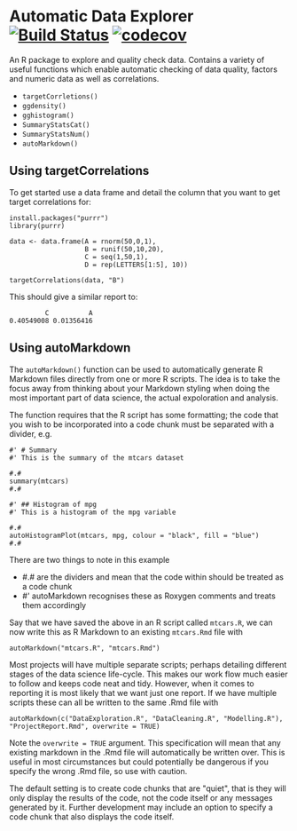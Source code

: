# Automatic Data Explorer  [![Build Status](https://travis-ci.org/elastacloud/automatic-data-explorer.svg?branch=master)](https://travis-ci.org/elastacloud/automatic-data-explorer)  [![codecov](https://codecov.io/gh/elastacloud/automatic-data-explorer/branch/master/graph/badge.svg)](https://codecov.io/gh/elastacloud/automatic-data-explorer)

An R package to explore and quality check data. Contains a variety of useful functions which enable automatic checking of data quality, factors and numeric data as well as correlations.

- `targetCorrletions()`
- `ggdensity()`
- `gghistogram()`
- `SummaryStatsCat()`
- `SummaryStatsNum()`
- `autoMarkdown()`

## Using targetCorrelations

To get started use a data frame and detail the column that you want to get target correlations for:

    install.packages("purrr")
    library(purrr)

    data <- data.frame(A = rnorm(50,0,1),
                       B = runif(50,10,20),
                       C = seq(1,50,1),
                       D = rep(LETTERS[1:5], 10))

    targetCorrelations(data, "B")

This should give a similar report to:

             C          A 
    0.40549008 0.01356416 

## Using autoMarkdown

The `autoMarkdown()` function can be used to automatically generate R Markdown files directly from one or more
R scripts. The idea is to take the focus away from thinking about your Markdown styling when doing the
most important part of data science, the actual expoloration and analysis.

The function requires that the R script has some formatting; the code that you wish to be incorporated into a
code chunk must be separated with a divider, e.g.

    #' # Summary
    #' This is the summary of the mtcars dataset
    
    #.#
    summary(mtcars)
    #.#
    
    #' ## Histogram of mpg
    #' This is a histogram of the mpg variable
    
    #.#
    autoHistogramPlot(mtcars, mpg, colour = "black", fill = "blue")
    #.#
    
There are two things to note in this example
- #.# are the dividers and mean that the code within should be treated as a code chunk
- #' autoMarkdown recognises these as Roxygen comments and treats them accordingly

Say that we have saved the above in an R script called `mtcars.R`, we can now write this as R Markdown to an existing
`mtcars.Rmd` file with 

    autoMarkdown("mtcars.R", "mtcars.Rmd")
    
Most projects will have multiple separate scripts; perhaps detailing different stages of the data science life-cycle.
This makes our work flow much easier to follow and keeps code neat and tidy. However, when it comes to reporting it
is most likely that we want just one report. If we have multiple scripts these can all be written to the same .Rmd
file with

    autoMarkdown(c("DataExploration.R", "DataCleaning.R", "Modelling.R"), "ProjectReport.Rmd", overwrite = TRUE)
    
Note the `overwrite = TRUE` argument. This specification will mean that any existing markdown in the .Rmd file will automatically be written over. This is useful in most circumstances but could potentially be dangerous if you specify the
wrong .Rmd file, so use with caution.

The default setting is to create code chunks that are "quiet", that is they will only display the results of the code,
not the code itself or any messages generated by it. Further development may include an option to specify a code chunk
that also displays the code itself.


